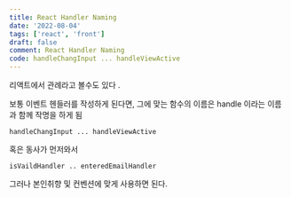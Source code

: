 ```yaml
---
title: React Handler Naming
date: '2022-08-04'
tags: ['react', 'front']
draft: false
comment: React Handler Naming
code: handleChangInput ... handleViewActive
---
```


리액트에서 관례라고 볼수도 있다 .

보통 이벤트 헨들러를 작성하게 된다면, 그에 맞는 함수의 이름은 handle 이라는 이름과 함께 작명을 하게 됨

```tsx
handleChangInput ... handleViewActive
```

혹은 동사가 먼저와서

```tsx
isVaildHandler .. enteredEmailHandler
```

그러나 본인취향 및 컨벤션에 맞게 사용하면 된다.
